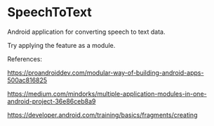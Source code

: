 # SpeechToText
Android application for converting speech to text data.

Try applying the feature as a module.

References:

https://proandroiddev.com/modular-way-of-building-android-apps-500ac816825

https://medium.com/mindorks/multiple-application-modules-in-one-android-project-36e86ceb8a9

https://developer.android.com/training/basics/fragments/creating
